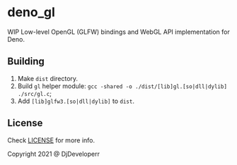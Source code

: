 # deno_gl

WIP Low-level OpenGL (GLFW) bindings and WebGL API implementation for Deno.

## Building

1. Make `dist` directory.
2. Build `gl` helper module: `gcc -shared -o ./dist/[lib]gl.[so|dll|dylib] ./src/gl.c`;
3. Add `[lib]glfw3.[so|dll|dylib]` to `dist`.

## License

Check [LICENSE](LICENSE) for more info.

Copyright 2021 @ DjDeveloperr
